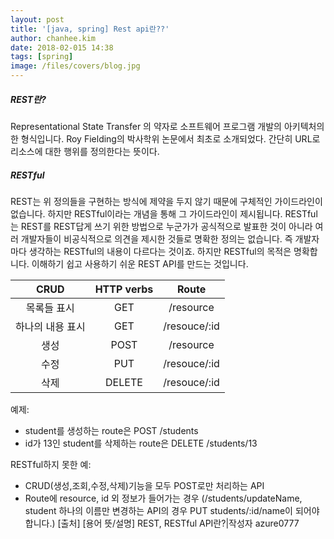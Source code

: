 ```yaml
---
layout: post
title: '[java, spring] Rest api란??'
author: chanhee.kim
date: 2018-02-015 14:38
tags: [spring]
image: /files/covers/blog.jpg
---
```


##### REST란?

Representational State Transfer 의 약자로 소프트웨어 프로그램 개발의 아키텍처의 한 형식입니다. Roy Fielding의 박사학위 논문에서 최초로 소개되었다. 간단히 URL로 리소스에 대한 행위를 정의한다는 뜻이다.

##### RESTful

REST는 위 정의들을 구현하는 방식에 제약을 두지 않기 때문에 구체적인 가이드라인이 없습니다. 하지만 RESTful이라는 개념을 통해 그 가이드라인이 제시됩니다. RESTful는 REST를 REST답게 쓰기 위한 방법으로 누군가가 공식적으로 발표한 것이 아니라 여러 개발자들이 비공식적으로 의견을 제시한 것들로 명확한 정의는 없습니다. 즉 개발자마다 생각하는 RESTful의 내용이 다르다는 것이죠. 하지만 RESTful의 목적은 명확합니다. 이해하기 쉽고 사용하기 쉬운 REST API를 만드는 것입니다.

|CRUD|HTTP verbs|Route|
|:---:|:---:|:---:|
|목록들 표시|GET|/resource|
|하나의 내용 표시|GET|/resouce/:id|
|생성|POST|/resource|
|수정|PUT|/resouce/:id|
|삭제|DELETE|/resouce/:id|

예제:
- student를 생성하는 route은 POST /students
- id가 13인 student를 삭제하는 route은 DELETE /students/13

RESTful하지 못한 예:
- CRUD(생성,조회,수정,삭제)기능을 모두 POST로만 처리하는 API
- Route에 resource, id 외 정보가 들어가는 경우 (/students/updateName, student 하나의 이름만 변경하는 API의 경우 PUT students/:id/name이 되어야 합니다.)
[출처] [용어 뜻/설명] REST, RESTful API란?|작성자 azure0777
